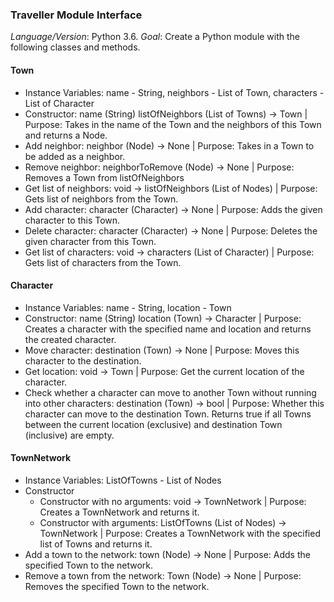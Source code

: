 <h3>Traveller Module Interface</h3>

*Language/Version*: Python 3.6. *Goal*: Create a Python module with the following classes and methods.

<h4>Town</h4>

*   Instance Variables: name - String, neighbors - List of Town, characters - List of Character
*   Constructor: name (String) listOfNeighbors (List of Towns) -> Town | Purpose: Takes in the name of the Town and the neighbors of this Town and returns a Node.
*   Add neighbor: neighbor (Node) -> None | Purpose: Takes in a Town to be added as a neighbor.
*   Remove neighbor: neighborToRemove (Node) -> None | Purpose: Removes a Town from listOfNeighbors
*   Get list of neighbors: void -> listOfNeighbors (List of Nodes) | Purpose: Gets list of neighbors from the Town.
*   Add character: character (Character) -> None | Purpose: Adds the given character to this Town.
*   Delete character: character (Character) -> None | Purpose: Deletes the given character from this Town.
*   Get list of characters: void -> characters (List of Character) | Purpose: Gets list of characters from the Town.

<h4>Character</h4>

*   Instance Variables: name - String, location - Town
*   Constructor: name (String) location (Town) -> Character | Purpose: Creates a character with the specified name and location and returns the created character.
*   Move character: destination (Town) -> None | Purpose: Moves this character to the destination.
*   Get location: void -> Town | Purpose: Get the current location of the character.
*   Check whether a character can move to another Town without running into other characters: destination (Town) -> bool | Purpose: Whether this character can move to the destination Town. Returns true if all Towns between the current location (exclusive) and destination Town (inclusive) are empty.

<h4>TownNetwork</h4>

*   Instance Variables: ListOfTowns - List of Nodes
*   Constructor
    *   Constructor with no arguments: void -> TownNetwork | Purpose: Creates a TownNetwork and returns it.
    *   Constructor with arguments: ListOfTowns (List of Nodes) -> TownNetwork | Purpose: Creates a TownNetwork with the specified list of Towns and returns it.
*   Add a town to the network: town (Node) -> None | Purpose: Adds the specified Town to the network.
*   Remove a town from the network: Town (Node) -> None | Purpose: Removes the specified Town to the network.
